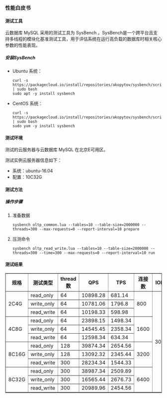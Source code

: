 ### 性能白皮书

#### 测试工具

云数据库 MySQL 采用的测试工具为 SysBench 。SysBench是一个跨平台且支持多线程的模块化基准测试工具，用于评估系统在运行高负载的数据库时相关核心参数的性能表现。

##### 安装SysBench

+ Ubuntu 系统：

  ```
  curl -s https://packagecloud.io/install/repositories/akopytov/sysbench/script.deb.sh | sudo bash
  sudo apt -y install sysbench
  ```

+ CentOS 系统：

  ```
  curl -s https://packagecloud.io/install/repositories/akopytov/sysbench/script.rpm.sh | sudo bash
  sudo yum -y install sysbench
  ```

#### 测试环境

测试的云服务器与云数据库 MySQL 在北京E可用区。

测试实例云服务器信息如下：

+ 系统：ubuntu-16.04
+ 配置：10C32G

#### 测试方法

##### 操作步骤

1. 准备数据

   ```
   sysbench oltp_common.lua --tables=10 --table-size=2000000 --threads=300 --max-requests=0 --report-interval=10 prepare
   ```

2. 压测命令

   ```
   sysbench oltp_read_write.lua --tables=10 --table-size=2000000 --threads=300 --time=300 --max-requests=0 --report-interval=10 run
   ```

#### 测试结果

<table width="95%" border="1" cellpadding="2" cellspacing="1">
	<thead>
        <tr>
        	<th>规格</th>
            <th>测试类型</th>
            <th>thread数</th>
            <th>QPS</th>
            <th>TPS</th>
            <th>连接数</th>
            <th>IOPS</th>
        </tr>
	</thead>
    <tbody>
        <tr>
        	<td rowspan="3">2C4G</td>
            <td>read_only</td>
            <td>64</td>
            <td>10898.28</td>
            <td>681.14</td>
            <td rowspan="3">800</td>
            <td rowspan="12">3000</td>
        </tr>
        <tr>
        	<td>write_only</td>
            <td>64</td>
            <td>10781.06</td>
            <td>1796.8</td>
        </tr>
        <tr>
        	<td>read_write</td>
            <td>64</td>
            <td>10198.33</td>
            <td>598.98</td>
        </tr>
        <tr>
        	<td rowspan="3">4C8G</td>
            <td>read_only</td>
            <td>64</td>
            <td>23898.15</td>
            <td>1498.34</td>
            <td rowspan="3">1600</td>
        </tr>
        <tr>
        	<td>write_only</td>
            <td>64</td>
            <td>14545.45</td>
            <td>2358.34</td>
        </tr>
        <tr>
        	<td>read_write</td>
            <td>64</td>
            <td>12598.34</td>
            <td>634.34</td>
        </tr>
        <tr>
        	<td rowspan="3">8C16G</td>
            <td>read_only</td>
            <td>128</td>
            <td>39874.34</td>
            <td>2654.56</td>
            <td rowspan="3">3200</td>
        </tr>
        <tr>
        	<td>write_only</td>
            <td>128</td>
            <td>13092.32</td>
            <td>2345.44</td>
        </tr>
        <tr>
        	<td>read_write</td>
            <td>300</td>
            <td>28234.34</td>
            <td>1544.33</td>
        </tr>
        <tr>
        	<td rowspan="3">8C32G</td>
            <td>read_only</td>
            <td>300</td>
            <td>38987.34</td>
            <td>2509.89</td>
            <td rowspan="3">6400</td>
        </tr>
        <tr>
        	<td>write_only</td>
            <td>300</td>
            <td>16565.44</td>
            <td>2676.73</td>
        </tr>
        <tr>
        	<td>read_write</td>
            <td>300</td>
            <td>20989.96</td>
            <td>2454.56</td>
        </tr>
	</tbody>
</table>

